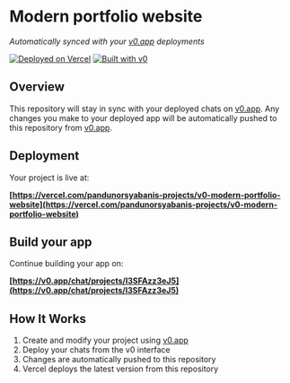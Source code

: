 # Modern portfolio website

*Automatically synced with your [v0.app](https://v0.app) deployments*

[![Deployed on Vercel](https://img.shields.io/badge/Deployed%20on-Vercel-black?style=for-the-badge&logo=vercel)](https://vercel.com/pandunorsyabanis-projects/v0-modern-portfolio-website)
[![Built with v0](https://img.shields.io/badge/Built%20with-v0.app-black?style=for-the-badge)](https://v0.app/chat/projects/l3SFAzz3eJ5)

## Overview

This repository will stay in sync with your deployed chats on [v0.app](https://v0.app).
Any changes you make to your deployed app will be automatically pushed to this repository from [v0.app](https://v0.app).

## Deployment

Your project is live at:

**[https://vercel.com/pandunorsyabanis-projects/v0-modern-portfolio-website](https://vercel.com/pandunorsyabanis-projects/v0-modern-portfolio-website)**

## Build your app

Continue building your app on:

**[https://v0.app/chat/projects/l3SFAzz3eJ5](https://v0.app/chat/projects/l3SFAzz3eJ5)**

## How It Works

1. Create and modify your project using [v0.app](https://v0.app)
2. Deploy your chats from the v0 interface
3. Changes are automatically pushed to this repository
4. Vercel deploys the latest version from this repository